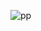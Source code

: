 
![pp](https://user-images.githubusercontent.com/98191494/200916591-b0bc68c6-a8eb-46fc-b17b-7175718125b1.PNG)
